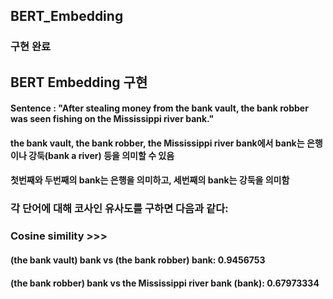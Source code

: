 ## BERT_Embedding 
### 구현 완료

## BERT Embedding 구현
#### Sentence : "After stealing money from the bank vault, the bank robber was seen fishing on the Mississippi river bank."
#### the bank vault, the bank robber, the Mississippi river bank에서 bank는 은행이나 강둑(bank a river) 등을 의미할 수 있음
#### 첫번째와 두번째의 bank는 은행을 의미하고, 세번째의 bank는 강둑을 의미함  

### 각 단어에 대해 코사인 유사도를 구하면 다음과 같다:
### Cosine simility >>>
#### (the bank vault) bank vs (the bank robber) bank:  0.9456753
#### (the bank robber) bank vs the Mississippi river bank (bank):  0.67973334
